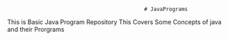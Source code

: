                                                 # JavaPrograms
This is Basic Java Program Repository 
This Covers Some Concepts of java  and their Prorgrams 
